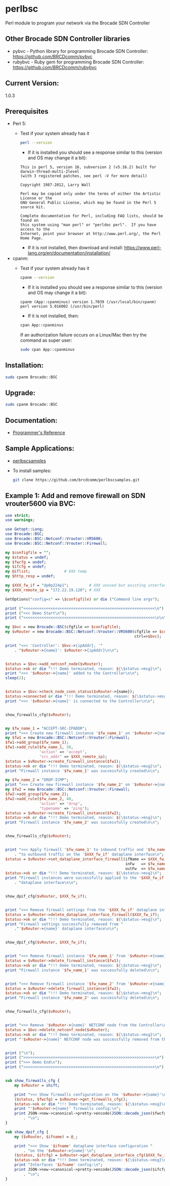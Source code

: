 # perlbsc
Perl module to program your network via the Brocade SDN Controller

## Other Brocade SDN Controller libraries 
* pybvc - Python library for programming Brocade SDN Controller:  https://github.com/BRCDcomm/pybvc 
* rubybvc - Ruby gem for programming Brocade SDN Controller:  https://github.com/BRCDcomm/rubybvc 

## Current Version:
1.0.3

## Prerequisites
   - Perl 5: 
       - Test if your system already has it

         ```bash
         perl --version
         ```
          - If it is installed you should see a response similar to this (version and OS may change it a bit):

          ```
          This is perl 5, version 16, subversion 2 (v5.16.2) built for darwin-thread-multi-2level
          (with 3 registered patches, see perl -V for more detail)

          Copyright 1987-2012, Larry Wall

          Perl may be copied only under the terms of either the Artistic License or the
          GNU General Public License, which may be found in the Perl 5 source kit.

          Complete documentation for Perl, including FAQ lists, should be found on
          this system using "man perl" or "perldoc perl".  If you have access to the
          Internet, point your browser at http://www.perl.org/, the Perl Home Page.
          ```
          - If it is not installed, then download and install: https://www.perl-lang.org/en/documentation/installation/ 
   - cpanm:
       - Test if your system already has it

          ```bash         
          cpanm --version
          ```
          - If it is installed you should see a response similar to this (version and OS may change it a bit):

          ```
          cpanm (App::cpanminus) version 1.7039 (/usr/local/bin/cpanm)
          perl version 5.016002 (/usr/bin/perl)
          ```
          - If it is not installed, then:

          ```bash
          cpan App::cpanminus
          ```
          If an authorization failure occurs on a Linux/Mac then try the command as super user:
          ```bash
          sudo cpan App::cpanminus
          ```

## Installation:
```bash
sudo cpanm Brocade::BSC
```

## Upgrade:
```bash
sudo cpanm Brocade::BSC
```


## Documentation:
   - [Programmer's Reference](https://metacpan.org/release/Brocade-BSC)

## Sample Applications:
   - [perlbscsamples](https://github.com/brcdcomm/perlbscsamples)
   - To install samples:

     ```bash
     git clone https://github.com/brcdcomm/perlbscsamples.git
     ```

## Example 1:  Add and remove firewall on SDN vrouter5600 via BVC:

```perl
use strict;
use warnings;

use Getopt::Long;
use Brocade::BSC;
use Brocade::BSC::Netconf::Vrouter::VR5600;
use Brocade::BSC::Netconf::Vrouter::Firewall;

my $configfile = "";
my $status = undef;
my $fwcfg = undef;
my $ifcfg = undef;
my @iflist;               # XXX temp
my $http_resp = undef;

my $XXX_fw_if = "dp0p224p1";         # XXX unused but existing interface on vRouter
my $XXX_remote_ip = "172.22.19.120"; # XXX

GetOptions("config=s" => \$configfile) or die ("Command line args");

print ("<<<<<<<<<<<<<<<<<<<<<<<<<<<<<<<<<<<<<<<<<<<<<<<<<<<<<<<<<<\n");
print ("<<< Demo Start\n");
print ("<<<<<<<<<<<<<<<<<<<<<<<<<<<<<<<<<<<<<<<<<<<<<<<<<<<<<<<<<<\n\n");

my $bvc = new Brocade::BSC(cfgfile => $configfile);
my $vRouter = new Brocade::BSC::Netconf::Vrouter::VR5600(cfgfile => $configfile,
                                                         ctrl=>$bvc);

print "<<< 'Controller': $bvc->{ipAddr}, '"
    . "$vRouter->{name}': $vRouter->{ipAddr}\n\n";


$status = $bvc->add_netconf_node($vRouter);
$status->ok or die "!!! Demo terminated, reason: ${\$status->msg}\n";
print "<<< '$vRouter->{name}' added to the Controller\n\n";
sleep(2);


$status = $bvc->check_node_conn_status($vRouter->{name});
$status->connected or die "!!! Demo terminated, reason: ${\$status->msg}\n";
print "<<< '$vRouter->{name}' is connected to the Controller\n\n";


show_firewalls_cfg($vRouter);


my $fw_name_1 = "ACCEPT-SRC-IPADDR";
print ">>> Create new firewall instance '$fw_name_1' on '$vRouter->{name}'\n";
my $fw1 = new Brocade::BSC::Netconf::Vrouter::Firewall;
$fw1->add_group($fw_name_1);
$fw1->add_rule($fw_name_1, 30,
               'action' => 'accept',
               'src_addr' => $XXX_remote_ip);
$status = $vRouter->create_firewall_instance($fw1);
$status->ok or die "!!! Demo terminated, reason: ${\$status->msg}\n";
print "Firewall instance '$fw_name_1' was successfully created\n\n";

my $fw_name_2 = "DROP-ICMP";
print ">>> Create new firewall instance '$fw_name_2' on '$vRouter->{name}'\n";
my $fw2 = new Brocade::BSC::Netconf::Vrouter::Firewall;
$fw2->add_group($fw_name_2);
$fw2->add_rule($fw_name_2, 40,
               'action' => 'drop',
               'typename' => 'ping');
$status = $vRouter->create_firewall_instance($fw2);
$status->ok or die "!!! Demo terminated, reason: ${\$status->msg}\n";
print "Firewall instance '$fw_name_2' was successfully created\n\n";


show_firewalls_cfg($vRouter);


print "<<< Apply firewall '$fw_name_1' to inbound traffic and '$fw_name_2'"
    . "to outbound traffic on the '$XXX_fw_if' dataplane interface\n";
$status = $vRouter->set_dataplane_interface_firewall(ifName => $XXX_fw_if,
                                                     inFw   => $fw_name_1,
                                                     outFw  => $fw_name_2);
$status->ok or die "!!! Demo terminated, reason: ${\$status->msg}\n";
print "Firewall instances were successfully applied to the '$XXX_fw_if'"
    . "dataplane interface\n\n";


show_dpif_cfg($vRouter, $XXX_fw_if);


print "<<< Remove firewall settings from the '$XXX_fw_if' dataplane interface\n";
$status = $vRouter->delete_dataplane_interface_firewall($XXX_fw_if);
$status->ok or die "!!! Demo terminated, reason: ${\$status->msg}\n";
print "Firewall settings successfully removed from "
    ."'$vRouter->{name}' dataplane interface\n\n";


show_dpif_cfg($vRouter, $XXX_fw_if);


print ">>> Remove firewall instance '$fw_name_1' from '$vRouter->{name}'\n";
$status = $vRouter->delete_firewall_instance($fw1);
$status->ok or die "!!! Demo terminated, reason: ${\$status->msg}\n";
print "Firewall instance '$fw_name_1' was successfully deleted\n\n";


print ">>> Remove firewall instance '$fw_name_2' from '$vRouter->{name}'\n";
$status = $vRouter->delete_firewall_instance($fw2);
$status->ok or die "!!! Demo terminated, reason: ${\$status->msg}\n";
print "Firewall instance '$fw_name_2' was successfully deleted\n\n";


show_firewalls_cfg($vRouter);


print ">>> Remove '$vRouter->{name}' NETCONF node from the Controller\n";
$status = $bvc->delete_netconf_node($vRouter);
$status->ok or die "!!! Demo terminated, reason: ${\$status->msg}\n";
print "'$vRouter->{name}' NETCONF node was successfully removed from the Controller\n\n";


print ("\n");
print (">>>>>>>>>>>>>>>>>>>>>>>>>>>>>>>>>>>>>>>>>>>>>>>>>>>>>>>>>>\n");
print (">>> Demo End\n");
print (">>>>>>>>>>>>>>>>>>>>>>>>>>>>>>>>>>>>>>>>>>>>>>>>>>>>>>>>>>\n");


sub show_firewalls_cfg {
    my $vRouter = shift;

    print "<<< Show firewalls configuration on the '$vRouter->{name}'\n";
    ($status, $fwcfg) = $vRouter->get_firewalls_cfg();
    $status->ok or die "!!! Demo terminated, reason: ${\$status->msg}\n";
    print "'$vRouter->{name}' firewalls config:\n";
    print JSON->new->canonical->pretty->encode(JSON::decode_json($fwcfg))
        . "\n";
}

sub show_dpif_cfg {
    my ($vRouter, $ifname) = @_;

    print "<<< Show '$ifname' dataplane interface configuration "
        . "on the '$vRouter->{name}'\n";
    ($status, $ifcfg) = $vRouter->get_dataplane_interface_cfg($XXX_fw_if);
    $status->ok or die "!!! Demo terminated, reason: ${\$status->msg}\n";
    print "Interfaces '$ifname' config:\n";
    print JSON->new->canonical->pretty->encode(JSON::decode_json($ifcfg))
        . "\n";
}
```
